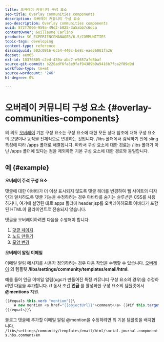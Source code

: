 ```yaml
---
title: 오버레이 커뮤니티 구성 요소
seo-title: Overlay communities components
description: 오버레이 커뮤니티 구성 요소
seo-description: Overlay communities components
uuid: 872f7006-959a-49d2-b025-3a5abb7c6dca
contentOwner: Guillaume Carlino
products: SG_EXPERIENCEMANAGER/6.5/COMMUNITIES
topic-tags: developing
content-type: reference
discoiquuid: 502c0916-6c54-440c-be8c-eae56001fa26
docset: aem65
exl-id: 18376805-c2ed-439a-abc7-e9657afe8baf
source-git-commit: b220adf6fa3e9faf94389b9a9416b7fca2f89d9d
workflow-type: tm+mt
source-wordcount: '246'
ht-degree: 0%

---
```


# 오버레이 커뮤니티 구성 요소 {#overlay-communities-components}

의 의도 [오버레이](/help/communities/client-customize.md#overlays) 기본 구성 요소는 구성 요소에 대한 모든 상대 참조에 대해 구성 요소의 모양이나 동작을 전체적으로 변경하는 것입니다. /libs 폴더에서 검색하기 전에 sling 특성에 따라 /apps 폴더로 해결됩니다. 따라서 구성 요소에 대한 경로는 /libs 폴더가 아닌 /apps 폴더에 있다는 점을 제외하면 기본 구성 요소에 대한 경로와 동일합니다.

## 예 {#example}

**오버레이 주석 구성 요소**

댓글에 대한 아바타가 더 이상 표시되지 않도록 댓글 헤더를 변경하여 웹 사이트의 디자인과 일치하도록 댓글 기능을 수정하려는 경우 아바타를 숨기는 솔루션은 CSS를 사용하거나, 여기에 설명된 대로 apps 폴더에 header.jsp를 오버레이하므로 아바타가 포함된 HTML이 클라이언트로 전송되지 않습니다.

댓글을 오버레이하려면 다음을 수행해야 합니다.

1. [댓글 페이지](/help/communities/overlay-create-comments-page.md)
1. [노드 만들기](/help/communities/overlay-create-nodes.md)
1. [모양 변경](/help/communities/overlay-alter-appearance.md)

**오버레이 알림 이메일**

이메일 알림 메시지를 사용자 정의하려는 경우 다음 작업을 수행할 수 있습니다. [오버레이](/help/communities/client-customize.md#overlays) 의 템플릿 **/libs/settings/community/templates/email/html**.

예를 들어 언급 이메일 알림(ugc가 만들어진 특정 커뮤니티 구성 요소의 경우)을 수정하려면 다음을 추가합니다. **if** 동사 조건 **언급** 를 활성화한 구성 요소의 템플릿에서 **@mentions** 지원.

```java
{{#equals this.verb "mention"}}\
    A new mention <a href="{{objectUrl}}">comment</a> {{#if this.target.properties.[jcr:title]}}to the article "{{{target.displayName}}}" {{/if}}was added by {{{user.name}}} on {{dateUtil this.published format="EEE, d MMM yyyy HH:mm:ss z"}}.\n \
{{/equals}}\
```

블로그 댓글에 추가할 이메일 알림 @mention을 수정하려면 의 기본 템플릿을 배치합니다. `/libs/settings/community/templates/email/html/social.journal.components.hbs.comment/en`
